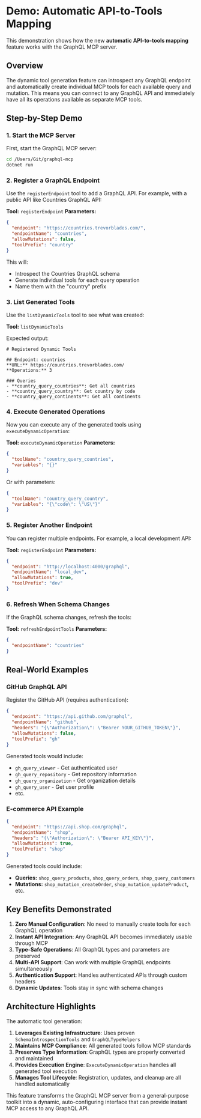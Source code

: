 # Demo: Automatic API-to-Tools Mapping

This demonstration shows how the new **automatic API-to-tools mapping** feature works with the GraphQL MCP server.

## Overview

The dynamic tool generation feature can introspect any GraphQL endpoint and automatically create individual MCP tools
for each available query and mutation. This means you can connect to any GraphQL API and immediately have all its
operations available as separate MCP tools.

## Step-by-Step Demo

### 1. Start the MCP Server

First, start the GraphQL MCP server:

```bash
cd /Users/Git/graphql-mcp
dotnet run
```

### 2. Register a GraphQL Endpoint

Use the `registerEndpoint` tool to add a GraphQL API. For example, with a public API like Countries GraphQL API:

**Tool:** `registerEndpoint`
**Parameters:**

```json
{
  "endpoint": "https://countries.trevorblades.com/",
  "endpointName": "countries",
  "allowMutations": false,
  "toolPrefix": "country"
}
```

This will:

- Introspect the Countries GraphQL schema
- Generate individual tools for each query operation
- Name them with the "country" prefix

### 3. List Generated Tools

Use the `listDynamicTools` tool to see what was created:

**Tool:** `listDynamicTools`

Expected output:

```
# Registered Dynamic Tools

## Endpoint: countries
**URL:** https://countries.trevorblades.com/
**Operations:** 3

### Queries
- **country_query_countries**: Get all countries
- **country_query_country**: Get country by code  
- **country_query_continents**: Get all continents
```

### 4. Execute Generated Operations

Now you can execute any of the generated tools using `executeDynamicOperation`:

**Tool:** `executeDynamicOperation`
**Parameters:**

```json
{
  "toolName": "country_query_countries",
  "variables": "{}"
}
```

Or with parameters:

```json
{
  "toolName": "country_query_country", 
  "variables": "{\"code\": \"US\"}"
}
```

### 5. Register Another Endpoint

You can register multiple endpoints. For example, a local development API:

**Tool:** `registerEndpoint`
**Parameters:**

```json
{
  "endpoint": "http://localhost:4000/graphql",
  "endpointName": "local_dev",
  "allowMutations": true,
  "toolPrefix": "dev"
}
```

### 6. Refresh When Schema Changes

If the GraphQL schema changes, refresh the tools:

**Tool:** `refreshEndpointTools`
**Parameters:**

```json
{
  "endpointName": "countries"
}
```

## Real-World Examples

### GitHub GraphQL API

Register the GitHub API (requires authentication):

```json
{
  "endpoint": "https://api.github.com/graphql",
  "endpointName": "github",
  "headers": "{\"Authorization\": \"Bearer YOUR_GITHUB_TOKEN\"}",
  "allowMutations": false,
  "toolPrefix": "gh"
}
```

Generated tools would include:

- `gh_query_viewer` - Get authenticated user
- `gh_query_repository` - Get repository information
- `gh_query_organization` - Get organization details
- `gh_query_user` - Get user profile
- etc.

### E-commerce API Example

```json
{
  "endpoint": "https://api.shop.com/graphql",
  "endpointName": "shop",
  "headers": "{\"Authorization\": \"Bearer API_KEY\"}",
  "allowMutations": true,
  "toolPrefix": "shop"
}
```

Generated tools could include:

- **Queries:** `shop_query_products`, `shop_query_orders`, `shop_query_customers`
- **Mutations:** `shop_mutation_createOrder`, `shop_mutation_updateProduct`, etc.

## Key Benefits Demonstrated

1. **Zero Manual Configuration**: No need to manually create tools for each GraphQL operation
2. **Instant API Integration**: Any GraphQL API becomes immediately usable through MCP
3. **Type-Safe Operations**: All GraphQL types and parameters are preserved
4. **Multi-API Support**: Can work with multiple GraphQL endpoints simultaneously
5. **Authentication Support**: Handles authenticated APIs through custom headers
6. **Dynamic Updates**: Tools stay in sync with schema changes

## Architecture Highlights

The automatic tool generation:

1. **Leverages Existing Infrastructure**: Uses proven `SchemaIntrospectionTools` and `GraphQLTypeHelpers`
2. **Maintains MCP Compliance**: All generated tools follow MCP standards
3. **Preserves Type Information**: GraphQL types are properly converted and maintained
4. **Provides Execution Engine**: `ExecuteDynamicOperation` handles all generated tool execution
5. **Manages Tool Lifecycle**: Registration, updates, and cleanup are all handled automatically

This feature transforms the GraphQL MCP server from a general-purpose toolkit into a dynamic, auto-configuring interface
that can provide instant MCP access to any GraphQL API.
